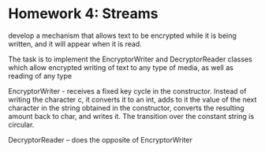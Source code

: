 # Homework 4: Streams

develop a mechanism that allows text to be encrypted while it is being written, and it will appear when it is read.

The task is to implement the EncryptorWriter and DecryptorReader classes which allow encrypted writing of text to
any type of media, as well as reading of any type

EncryptorWriter - receives a fixed key cycle in the constructor. Instead of writing the character c, 
it converts it to an int, adds to it the value of the next character in the string obtained in the constructor,
converts the resulting amount back to char, and writes it. The transition over the constant string is circular.

DecryptorReader – does the opposite of EncryptorWriter

